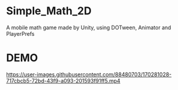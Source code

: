 # Simple_Math_2D
A mobile math game made by Unity, using DOTween, Animator and PlayerPrefs

# DEMO

https://user-images.githubusercontent.com/88480703/170281028-717cbcb5-72bd-43f9-a093-201593f91ff5.mp4

